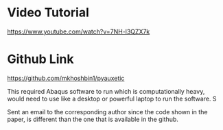 # Video Tutorial #
https://www.youtube.com/watch?v=7NH-l3QZX7k

# Github Link #
https://github.com/mkhoshbin1/pyauxetic

This required Abaqus software to run which is computationally heavy, would need to use
like a desktop or powerful laptop to run the software. S

Sent an email to the corresponding author since the code shown in the paper, is
different than the one that is available in the github.
